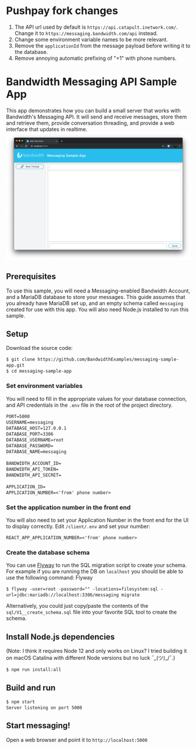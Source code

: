 # Pushpay fork changes

1. The API url used by default is `https://api.catapult.inetwork.com/`. Change it to `https://messaging.bandwidth.com/api` instead.
2. Change some environment variable names to be more relevant.
3. Remove the `applicationId` from the message payload before writing it to the database.
4. Remove annoying automatic prefixing of "+1" with phone numbers.

# Bandwidth Messaging API Sample App

This app demonstrates how you can build a small server that works with Bandwidth's Messaging API. It will send and receive messages, store them and retrieve them, provide conversation threading, and provide a web interface that updates in realtime.
![img](screenshot.png)

## Prerequisites

To use this sample, you will need a Messaging-enabled Bandwidth Account, and a MariaDB database to store your messages. This guide assumes that you already have MariaDB set up, and an empty schema called `messaging` created for use with this app. You will also need Node.js installed to run this sample.

## Setup

Download the source code:

    $ git clone https://github.com/BandwidthExamples/messaging-sample-app.git
    $ cd messaging-sample-app

### Set environment variables

You will need to fill in the appropriate values for your database connection, and API credentials in the `.env` file in the root of the project directory.

```
PORT=5000
USERNAME=messaging
DATABASE_HOST=127.0.0.1
DATABASE_PORT=3306
DATABASE_USERNAME=root
DATABASE_PASSWORD=
DATABASE_NAME=messaging

BANDWIDTH_ACCOUNT_ID=
BANDWIDTH_API_TOKEN=
BANDWIDTH_API_SECRET=

APPLICATION_ID=
APPLICATION_NUMBER=<'from' phone number>
```

### Set the application number in the front end

You will also need to set your Application Number in the front end for the UI to display correctly. Edit `/client/.env` and set your number:

```
REACT_APP_APPLICATION_NUMBER=<'from' phone number>
```

### Create the database schema

You can use [Flyway](https://flywaydb.org/) to run the SQL migration script to create your schema. For example if you are running the DB on `localhost` you should be able to use the following command:
Flyway

    $ flyway -user=root -password="" -locations=filesystem:sql -url=jdbc:mariadb://localhost:3306/messaging migrate

Alternatively, you could just copy/paste the contents of the `sql/V1__create_schema.sql` file into your favorite SQL tool to create the schema.

## Install Node.js dependencies

(Note: I think it requires Node 12 and only works on Linux? I tried building it on macOS Catalina with different Node versions but no luck ¯\_(ツ)_/¯.)

    $ npm run install:all

## Build and run

    $ npm start
    Server listening on port 5000

## Start messaging!

Open a web browser and point it to `http://localhost:5000`
